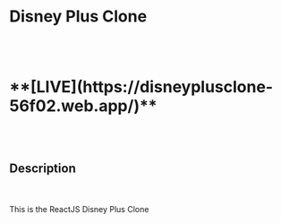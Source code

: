 <h1>Disney Plus Clone</h1> 
<br>

<br>
<h1>**[LIVE](https://disneyplusclone-56f02.web.app/)**</h1>
<br>

<br>
<h2>Description</h2>
<br>
<br>
This is the ReactJS Disney Plus Clone



